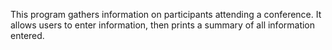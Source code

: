 This program gathers information on participants attending a conference. It allows users to enter information, then prints a summary of all information entered.
